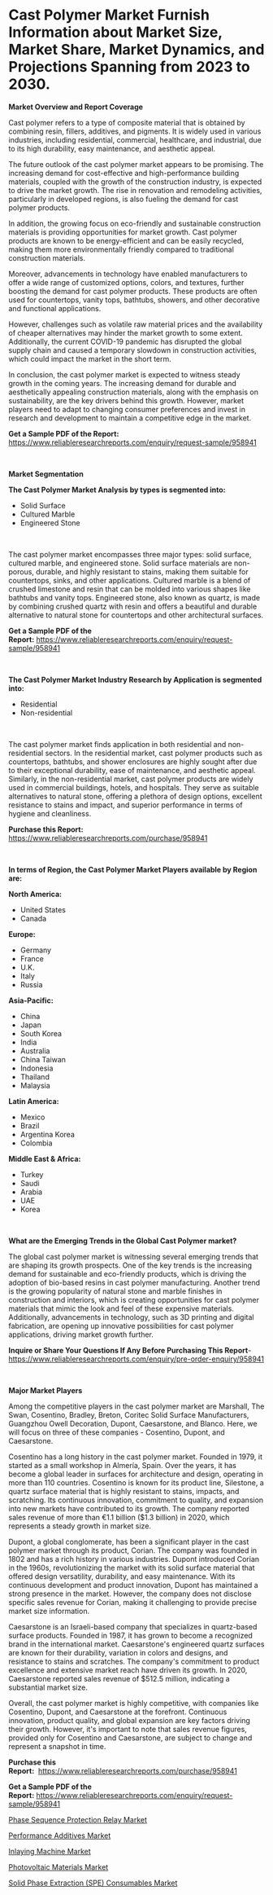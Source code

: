 <p><h1>Cast Polymer Market Furnish Information about Market Size, Market Share, Market Dynamics, and Projections Spanning from 2023 to 2030.</h1></p><p><strong>Market Overview and Report Coverage</strong></p>
<p><p>Cast polymer refers to a type of composite material that is obtained by combining resin, fillers, additives, and pigments. It is widely used in various industries, including residential, commercial, healthcare, and industrial, due to its high durability, easy maintenance, and aesthetic appeal.</p><p>The future outlook of the cast polymer market appears to be promising. The increasing demand for cost-effective and high-performance building materials, coupled with the growth of the construction industry, is expected to drive the market growth. The rise in renovation and remodeling activities, particularly in developed regions, is also fueling the demand for cast polymer products.</p><p>In addition, the growing focus on eco-friendly and sustainable construction materials is providing opportunities for market growth. Cast polymer products are known to be energy-efficient and can be easily recycled, making them more environmentally friendly compared to traditional construction materials.</p><p>Moreover, advancements in technology have enabled manufacturers to offer a wide range of customized options, colors, and textures, further boosting the demand for cast polymer products. These products are often used for countertops, vanity tops, bathtubs, showers, and other decorative and functional applications.</p><p>However, challenges such as volatile raw material prices and the availability of cheaper alternatives may hinder the market growth to some extent. Additionally, the current COVID-19 pandemic has disrupted the global supply chain and caused a temporary slowdown in construction activities, which could impact the market in the short term.</p><p>In conclusion, the cast polymer market is expected to witness steady growth in the coming years. The increasing demand for durable and aesthetically appealing construction materials, along with the emphasis on sustainability, are the key drivers behind this growth. However, market players need to adapt to changing consumer preferences and invest in research and development to maintain a competitive edge in the market.</p></p>
<p><strong>Get a Sample PDF of the Report:</strong> <a href="https://www.reliableresearchreports.com/enquiry/request-sample/958941">https://www.reliableresearchreports.com/enquiry/request-sample/958941</a></p>
<p>&nbsp;</p>
<p><strong>Market Segmentation</strong></p>
<p><strong>The Cast Polymer Market Analysis by types is segmented into:</strong></p>
<p><ul><li>Solid Surface</li><li>Cultured Marble</li><li>Engineered Stone</li></ul></p>
<p>&nbsp;</p>
<p><p>The cast polymer market encompasses three major types: solid surface, cultured marble, and engineered stone. Solid surface materials are non-porous, durable, and highly resistant to stains, making them suitable for countertops, sinks, and other applications. Cultured marble is a blend of crushed limestone and resin that can be molded into various shapes like bathtubs and vanity tops. Engineered stone, also known as quartz, is made by combining crushed quartz with resin and offers a beautiful and durable alternative to natural stone for countertops and other architectural surfaces.</p></p>
<p><strong>Get a Sample PDF of the Report:</strong>&nbsp;<a href="https://www.reliableresearchreports.com/enquiry/request-sample/958941">https://www.reliableresearchreports.com/enquiry/request-sample/958941</a></p>
<p>&nbsp;</p>
<p><strong>The Cast Polymer Market Industry Research by Application is segmented into:</strong></p>
<p><ul><li>Residential</li><li>Non-residential</li></ul></p>
<p>&nbsp;</p>
<p><p>The cast polymer market finds application in both residential and non-residential sectors. In the residential market, cast polymer products such as countertops, bathtubs, and shower enclosures are highly sought after due to their exceptional durability, ease of maintenance, and aesthetic appeal. Similarly, in the non-residential market, cast polymer products are widely used in commercial buildings, hotels, and hospitals. They serve as suitable alternatives to natural stone, offering a plethora of design options, excellent resistance to stains and impact, and superior performance in terms of hygiene and cleanliness.</p></p>
<p><strong>Purchase this Report:</strong>&nbsp; <a href="https://www.reliableresearchreports.com/purchase/958941">https://www.reliableresearchreports.com/purchase/958941</a></p>
<p>&nbsp;</p>
<p><strong>In terms of Region, the Cast Polymer Market Players available by Region are:</strong></p>
<p>
    <p> <strong> North America: </strong>
        <ul>
            <li>United States</li>
            <li>Canada</li>
        </ul>
        </p> 
    <p> <strong> Europe: </strong>
        <ul>
            <li>Germany</li>
            <li>France</li>
            <li>U.K.</li>
            <li>Italy</li>
            <li>Russia</li>
        </ul>
        </p> 
    <p> <strong> Asia-Pacific: </strong>
        <ul>
            <li>China</li>
            <li>Japan</li>
            <li>South Korea</li>
            <li>India</li>
            <li>Australia</li>
            <li>China Taiwan</li>
            <li>Indonesia</li>
            <li>Thailand</li>
            <li>Malaysia</li>
        </ul>
        </p> 
    <p> <strong> Latin America: </strong>
        <ul>
            <li>Mexico</li>
            <li>Brazil</li>
            <li>Argentina Korea</li>
            <li>Colombia</li>
        </ul>
        </p> 
    <p> <strong> Middle East & Africa: </strong>
        <ul>
            <li>Turkey</li>
            <li>Saudi</li>
            <li>Arabia</li>
            <li>UAE</li>
            <li>Korea</li>
        </ul>
    </p>
    </p>
<p>&nbsp;</p>
<p><strong>What are the Emerging Trends in the Global Cast Polymer market?</strong></p>
<p><p>The global cast polymer market is witnessing several emerging trends that are shaping its growth prospects. One of the key trends is the increasing demand for sustainable and eco-friendly products, which is driving the adoption of bio-based resins in cast polymer manufacturing. Another trend is the growing popularity of natural stone and marble finishes in construction and interiors, which is creating opportunities for cast polymer materials that mimic the look and feel of these expensive materials. Additionally, advancements in technology, such as 3D printing and digital fabrication, are opening up innovative possibilities for cast polymer applications, driving market growth further.</p></p>
<p><strong>Inquire or Share Your Questions If Any Before Purchasing This Report</strong>- <a href="https://www.reliableresearchreports.com/enquiry/pre-order-enquiry/958941">https://www.reliableresearchreports.com/enquiry/pre-order-enquiry/958941</a></p>
<p>&nbsp;</p>
<p><strong>Major Market Players</strong></p>
<p><p>Among the competitive players in the cast polymer market are Marshall, The Swan, Cosentino, Bradley, Breton, Coritec Solid Surface Manufacturers, Guangzhou Owell Decoration, Dupont, Caesarstone, and Blanco. Here, we will focus on three of these companies - Cosentino, Dupont, and Caesarstone.</p><p>Cosentino has a long history in the cast polymer market. Founded in 1979, it started as a small workshop in Almería, Spain. Over the years, it has become a global leader in surfaces for architecture and design, operating in more than 110 countries. Cosentino is known for its product line, Silestone, a quartz surface material that is highly resistant to stains, impacts, and scratching. Its continuous innovation, commitment to quality, and expansion into new markets have contributed to its growth. The company reported sales revenue of more than €1.1 billion ($1.3 billion) in 2020, which represents a steady growth in market size.</p><p>Dupont, a global conglomerate, has been a significant player in the cast polymer market through its product, Corian. The company was founded in 1802 and has a rich history in various industries. Dupont introduced Corian in the 1960s, revolutionizing the market with its solid surface material that offered design versatility, durability, and easy maintenance. With its continuous development and product innovation, Dupont has maintained a strong presence in the market. However, the company does not disclose specific sales revenue for Corian, making it challenging to provide precise market size information.</p><p>Caesarstone is an Israeli-based company that specializes in quartz-based surface products. Founded in 1987, it has grown to become a recognized brand in the international market. Caesarstone's engineered quartz surfaces are known for their durability, variation in colors and designs, and resistance to stains and scratches. The company's commitment to product excellence and extensive market reach have driven its growth. In 2020, Caesarstone reported sales revenue of $512.5 million, indicating a substantial market size.</p><p>Overall, the cast polymer market is highly competitive, with companies like Cosentino, Dupont, and Caesarstone at the forefront. Continuous innovation, product quality, and global expansion are key factors driving their growth. However, it's important to note that sales revenue figures, provided only for Cosentino and Caesarstone, are subject to change and represent a snapshot in time.</p></p>
<p><strong>Purchase this Report:</strong>&nbsp;&nbsp;<a href="https://www.reliableresearchreports.com/purchase/958941">https://www.reliableresearchreports.com/purchase/958941</a></p>
<p></p>
<p><strong>Get a Sample PDF of the Report:</strong>&nbsp;<a href="https://www.reliableresearchreports.com/enquiry/request-sample/958941">https://www.reliableresearchreports.com/enquiry/request-sample/958941</a></p>
<p><p><a href="https://medium.com/@efrainhaley/phase-sequence-protection-relay-market-research-report-its-history-and-forecast-2023-to-2030-75ca2835ab47">Phase Sequence Protection Relay Market</a></p><p><a href="https://github.com/abbypearson7765/Market-Research-Report-List-1/blob/main/performance-additives-market.md">Performance Additives Market</a></p><p><a href="https://www.linkedin.com/pulse/inlaying-machine-market-insights-players-forecast-till-jd2re/">Inlaying Machine Market</a></p><p><a href="https://github.com/grishafomin4852/Market-Research-Report-List-1/blob/main/photovoltaic-materials-market.md">Photovoltaic Materials Market</a></p><p><a href="https://www.linkedin.com/pulse/solid-phase-extraction-spe-consumables-market-size-87a4e/">Solid Phase Extraction (SPE) Consumables Market</a></p></p>